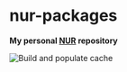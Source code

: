 # nur-packages

**My personal [NUR](https://github.com/nix-community/NUR) repository**

<!-- Remove this if you don't use github actions -->
![Build and populate cache](https://github.com/iopqnur-packages/workflows/Build%20and%20populate%20cache/badge.svg)
